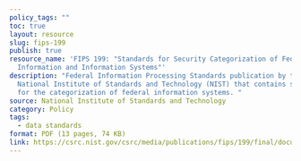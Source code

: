 ```yaml
---
policy_tags: ""
toc: true
layout: resource
slug: fips-199
publish: true
resource_name: 'FIPS 199: "Standards for Security Categorization of Federal
  Information and Information Systems"'
description: "Federal Information Processing Standards publication by the
  National Institute of Standards and Technology (NIST) that contains standards
  for the categorization of federal information systems. "
source: National Institute of Standards and Technology
category: Policy
tags:
  - data standards
format: PDF (13 pages, 74 KB)
link: https://csrc.nist.gov/csrc/media/publications/fips/199/final/documents/fips-pub-199-final.pdf
---
```


